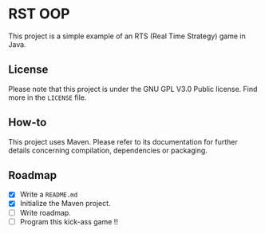 # RST OOP

This project is a simple example of an RTS (Real Time Strategy) game in Java.

## License

Please note that this project is under the GNU GPL V3.0 Public license. Find more in the `LICENSE` file.

## How-to

This project uses Maven. Please refer to its documentation for further details concerning compilation, dependencies or packaging.

## Roadmap
 - [x] Write a `README.md`
 - [x] Initialize the Maven project.
 - [ ] Write roadmap.
 - [ ] Program this kick-ass game !!
